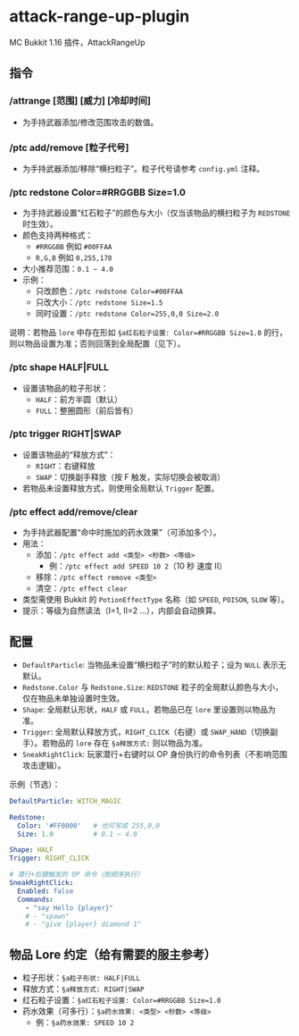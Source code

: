 # attack-range-up-plugin
MC Bukkit 1.16 插件，AttackRangeUp

## 指令

### /attrange [范围] [威力] [冷却时间]
- 为手持武器添加/修改范围攻击的数值。

### /ptc add/remove [粒子代号]
- 为手持武器添加/移除“横扫粒子”。粒子代号请参考 `config.yml` 注释。

### /ptc redstone Color=#RRGGBB Size=1.0
- 为手持武器设置“红石粒子”的颜色与大小（仅当该物品的横扫粒子为 `REDSTONE` 时生效）。
- 颜色支持两种格式：
  - `#RRGGBB` 例如 `#00FFAA`
  - `R,G,B` 例如 `0,255,170`
- 大小推荐范围：`0.1 ~ 4.0`
- 示例：
  - 只改颜色：`/ptc redstone Color=#00FFAA`
  - 只改大小：`/ptc redstone Size=1.5`
  - 同时设置：`/ptc redstone Color=255,0,0 Size=2.0`

说明：若物品 `lore` 中存在形如 `§a红石粒子设置: Color=#RRGGBB Size=1.0` 的行，则以物品设置为准；否则回落到全局配置（见下）。

### /ptc shape HALF|FULL
- 设置该物品的粒子形状：
  - `HALF`：前方半圆（默认）
  - `FULL`：整圈圆形（前后皆有）

### /ptc trigger RIGHT|SWAP
- 设置该物品的“释放方式”：
  - `RIGHT`：右键释放
  - `SWAP`：切换副手释放（按 F 触发，实际切换会被取消）
- 若物品未设置释放方式，则使用全局默认 `Trigger` 配置。

### /ptc effect add/remove/clear
- 为手持武器配置“命中时施加的药水效果”（可添加多个）。
- 用法：
  - 添加：`/ptc effect add <类型> <秒数> <等级>`
    - 例：`/ptc effect add SPEED 10 2`（10 秒 速度 II）
  - 移除：`/ptc effect remove <类型>`
  - 清空：`/ptc effect clear`
- 类型需使用 Bukkit 的 `PotionEffectType` 名称（如 `SPEED`, `POISON`, `SLOW` 等）。
- 提示：等级为自然读法（I=1, II=2 ...），内部会自动换算。

## 配置

- `DefaultParticle`: 当物品未设置“横扫粒子”时的默认粒子；设为 `NULL` 表示无默认。
- `Redstone.Color` 与 `Redstone.Size`: `REDSTONE` 粒子的全局默认颜色与大小，仅在物品未单独设置时生效。
- `Shape`: 全局默认形状，`HALF` 或 `FULL`，若物品已在 `lore` 里设置则以物品为准。
- `Trigger`: 全局默认释放方式，`RIGHT_CLICK`（右键）或 `SWAP_HAND`（切换副手）。若物品的 `lore` 存在 `§a释放方式:` 则以物品为准。
- `SneakRightClick`: 玩家潜行+右键时以 OP 身份执行的命令列表（不影响范围攻击逻辑）。

示例（节选）：

```yaml
DefaultParticle: WITCH_MAGIC

Redstone:
  Color: '#FF0000'   # 也可写成 255,0,0
  Size: 1.0          # 0.1 ~ 4.0

Shape: HALF
Trigger: RIGHT_CLICK

# 潜行+右键触发的 OP 命令（按顺序执行）
SneakRightClick:
  Enabled: false
  Commands:
    - "say Hello {player}"
    # - "spawn"
    # - "give {player} diamond 1"
```

## 物品 Lore 约定（给有需要的服主参考）

- 粒子形状：`§a粒子形状: HALF|FULL`
- 释放方式：`§a释放方式: RIGHT|SWAP`
- 红石粒子设置：`§a红石粒子设置: Color=#RRGGBB Size=1.0`
- 药水效果（可多行）：`§a药水效果: <类型> <秒数> <等级>`
  - 例：`§a药水效果: SPEED 10 2`